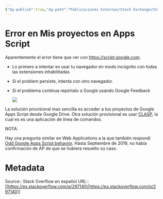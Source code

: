 ```yaml
---
{"dg-publish":true,"dg-path":"Publicaciones Externas/Stack Exchange/Stack Overflow en español/es.stackoverflow.com-297140.md","permalink":"/publicaciones-externas/stack-exchange/stack-overflow-en-espanol/es-stackoverflow-com-297140/","title":"Error en Mis proyectos en Apps Script","hide":true,"noteIcon":"default","created":"2024-04-03T12:49:10.760-06:00","updated":"2024-04-05T16:43:56.174-06:00"}
---
```


# Error en Mis proyectos en Apps Script

Aparentemente el error tiene que ver con https://script.google.com.

- Lo primero a intentar es usar tu navegador en modo incógnito con
   todas las extensiones inhabilitadas 
- Si el problem persiste, intenta
   con otro navegador. 
- Si el problema continua repórtalo a Google usando Google Feedback

    [![][1]][1]

La solución provisional mas sencilla es acceder a tus proyectos de Google Apps Script desde Google Drive. Otra solución provisional es usar [CLASP][2], la cual es es una aplicación de línea de comandos.

NOTA:

Hay una pregunta similar en Web Applications a la que también respondí [Odd Google Apps Script behavior](https://webapps.stackexchange.com/q/114280/88163). Hasta Septiembre de 2019, no había confirmación de AP de que se hubiera resuelto su caso.


  [1]: https://i.stack.imgur.com/fuQHh.png
  [2]: https://github.com/google/clasp

# Metadata
Source:: Stack Overflow en español
URL:: [[https://es.stackoverflow.com/q/297140\|https://es.stackoverflow.com/q/297140]]


